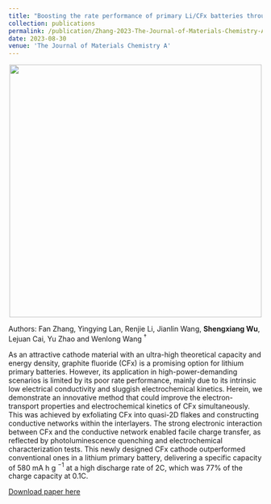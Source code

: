 ```yaml
---
title: "Boosting the rate performance of primary Li/CFx batteries through interlayer conductive network engineering"
collection: publications
permalink: /publication/Zhang-2023-The-Journal-of-Materials-Chemistry-A
date: 2023-08-30
venue: 'The Journal of Materials Chemistry A'
---
```

<p align="center">
<img src="http://Shengxiang-Joey-Wu.github.io/images/TOC_JMCA_2023.jpg" width="500">
</p>

Authors: Fan Zhang, Yingying Lan, Renjie Li, Jianlin Wang, **Shengxiang Wu**, Lejuan Cai, Yu Zhao and Wenlong Wang $^\dagger$

As an attractive cathode material with an ultra-high theoretical capacity and energy density, graphite fluoride (CFx) is a promising option for lithium primary batteries. However, its application in high-power-demanding scenarios is limited by its poor rate performance, mainly due to its intrinsic low electrical conductivity and sluggish electrochemical kinetics. Herein, we demonstrate an innovative method that could improve the electron-transport properties and electrochemical kinetics of CFx simultaneously. This was achieved by exfoliating CFx into quasi-2D flakes and constructing conductive networks within the interlayers. The strong electronic interaction between CFx and the conductive network enabled facile charge transfer, as reflected by photoluminescence quenching and electrochemical characterization tests. This newly designed CFx cathode outperformed conventional ones in a lithium primary battery, delivering a specific capacity of 580 mA h g $^{-1}$ at a high discharge rate of 2C, which was 77% of the charge capacity at 0.1C.

[Download paper here](http://Shengxiang-Joey-Wu.github.io/files/Zhang-2023-Journal-of-Materials-Chemistry-A.pdf)
